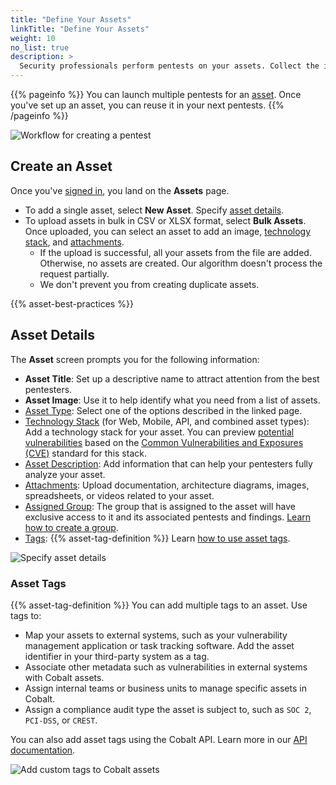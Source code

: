 ```yaml
---
title: "Define Your Assets"
linkTitle: "Define Your Assets"
weight: 10
no_list: true
description: >
  Security professionals perform pentests on your assets. Collect the info they need.
---
```


{{% pageinfo %}}
You can launch multiple pentests for an [asset](/getting-started/glossary/#asset). Once you've set up an asset, you can reuse it in your next pentests.
{{% /pageinfo %}}

![Workflow for creating a pentest](/gsg/CreatePentestFlowStage1.png "Workflow for creating a pentest")

## Create an Asset

Once you've [signed in](/getting-started/sign-in/), you land on the **Assets** page.

- To add a single asset, select **New Asset**. Specify [asset details](#asset-details).
- To upload assets in bulk in CSV or XLSX format, select **Bulk Assets**. Once uploaded, you can select an asset to add an image, [technology stack](/platform-deep-dive/assets/risk-advisories/#add-a-technology-stack-for-your-asset), and [attachments](/getting-started/assets/asset-description/#attachments).
  - If the upload is successful, all your assets from the file are added. Otherwise, no assets are created. Our algorithm doesn't process the request partially.
  - We don't prevent you from creating duplicate assets.

{{% asset-best-practices %}}

## Asset Details

The **Asset** screen prompts you for the following information:

- **Asset Title**: Set up a descriptive name to attract attention from the best pentesters.
- **Asset Image**: Use it to help identify what you need from a list of assets.
- [Asset Type](/getting-started/assets/asset-type/): Select one of the options described in the linked page.
- [Technology Stack](/platform-deep-dive/assets/risk-advisories/#add-a-technology-stack-for-your-asset) (for Web, Mobile, API, and combined asset types): Add a technology stack for your asset. You can preview [potential vulnerabilities](/platform-deep-dive/assets/risk-advisories/) based on the [Common Vulnerabilities and Exposures (CVE)](https://www.cve.org/) standard for this stack.
- [Asset Description](/getting-started/assets/asset-description/): Add information that can help your pentesters fully analyze your asset.
- [Attachments](/getting-started/assets/asset-description/#attachments): Upload documentation, architecture diagrams, images, spreadsheets, or videos related to your asset.
- [Assigned Group](/platform-deep-dive/collaboration/groups): The group that is assigned to the asset will have exclusive access to it and its associated pentests and findings. [Learn how to create a group](/platform-deep-dive/collaboration/groups).
- [Tags](#asset-tags): {{% asset-tag-definition %}} Learn [how to use asset tags](#asset-tags).

![Specify asset details](/gsg/asset-details.png "Specify asset details")

### Asset Tags

{{% asset-tag-definition %}} You can add multiple tags to an asset. Use tags to:

- Map your assets to external systems, such as your vulnerability management application or task tracking software. Add the asset identifier in your third-party system as a tag.
- Associate other metadata such as vulnerabilities in external systems with Cobalt assets.
- Assign internal teams or business units to manage specific assets in Cobalt.
- Assign a compliance audit type the asset is subject to, such as `SOC 2`, `PCI-DSS`, or `CREST`.

You can also add asset tags using the Cobalt API. Learn more in our [API documentation](/cobalt-api/documentation/v2/#assets).

![Add custom tags to Cobalt assets](/gsg/asset-tags.png "Add custom tags to Cobalt assets")
